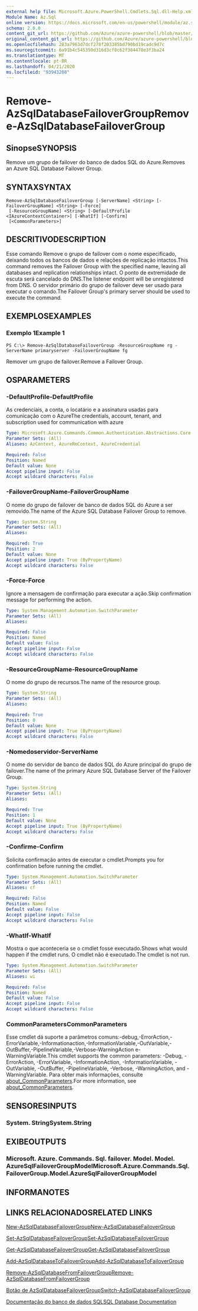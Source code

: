 ```yaml
---
external help file: Microsoft.Azure.PowerShell.Cmdlets.Sql.dll-Help.xml
Module Name: Az.Sql
online version: https://docs.microsoft.com/en-us/powershell/module/az.sql/remove-azsqldatabasefailovergroup
schema: 2.0.0
content_git_url: https://github.com/Azure/azure-powershell/blob/master/src/Sql/Sql/help/Remove-AzSqlDatabaseFailoverGroup.md
original_content_git_url: https://github.com/Azure/azure-powershell/blob/master/src/Sql/Sql/help/Remove-AzSqlDatabaseFailoverGroup.md
ms.openlocfilehash: 283a7963d7dcf278f203385bd790bd19cadc9d7c
ms.sourcegitcommit: 6a91b4c545350d316d3cf8c62f384478e3f3ba24
ms.translationtype: MT
ms.contentlocale: pt-BR
ms.lasthandoff: 04/21/2020
ms.locfileid: "93943208"
---
```

# <span data-ttu-id="a0e4a-101">Remove-AzSqlDatabaseFailoverGroup</span><span class="sxs-lookup"><span data-stu-id="a0e4a-101">Remove-AzSqlDatabaseFailoverGroup</span></span>

## <span data-ttu-id="a0e4a-102">Sinopse</span><span class="sxs-lookup"><span data-stu-id="a0e4a-102">SYNOPSIS</span></span>
<span data-ttu-id="a0e4a-103">Remove um grupo de failover do banco de dados SQL do Azure.</span><span class="sxs-lookup"><span data-stu-id="a0e4a-103">Removes an Azure SQL Database Failover Group.</span></span>

## <span data-ttu-id="a0e4a-104">SYNTAX</span><span class="sxs-lookup"><span data-stu-id="a0e4a-104">SYNTAX</span></span>

```
Remove-AzSqlDatabaseFailoverGroup [-ServerName] <String> [-FailoverGroupName] <String> [-Force]
 [-ResourceGroupName] <String> [-DefaultProfile <IAzureContextContainer>] [-WhatIf] [-Confirm]
 [<CommonParameters>]
```

## <span data-ttu-id="a0e4a-105">DESCRITIVO</span><span class="sxs-lookup"><span data-stu-id="a0e4a-105">DESCRIPTION</span></span>
<span data-ttu-id="a0e4a-106">Esse comando Remove o grupo de failover com o nome especificado, deixando todos os bancos de dados e relações de replicação intactos.</span><span class="sxs-lookup"><span data-stu-id="a0e4a-106">This command removes the Failover Group with the specified name, leaving all databases and replication relationships intact.</span></span> <span data-ttu-id="a0e4a-107">O ponto de extremidade de escuta será cancelado do DNS.</span><span class="sxs-lookup"><span data-stu-id="a0e4a-107">The listener endpoint will be unregistered from DNS.</span></span>
<span data-ttu-id="a0e4a-108">O servidor primário do grupo de failover deve ser usado para executar o comando.</span><span class="sxs-lookup"><span data-stu-id="a0e4a-108">The Failover Group's primary server should be used to execute the command.</span></span>

## <span data-ttu-id="a0e4a-109">EXEMPLOS</span><span class="sxs-lookup"><span data-stu-id="a0e4a-109">EXAMPLES</span></span>

### <span data-ttu-id="a0e4a-110">Exemplo 1</span><span class="sxs-lookup"><span data-stu-id="a0e4a-110">Example 1</span></span>
```
PS C:\> Remove-AzSqlDatabaseFailoverGroup -ResourceGroupName rg -ServerName primaryserver -FailoverGroupName fg
```

<span data-ttu-id="a0e4a-111">Remover um grupo de failover.</span><span class="sxs-lookup"><span data-stu-id="a0e4a-111">Remove a Failover Group.</span></span>

## <span data-ttu-id="a0e4a-112">OS</span><span class="sxs-lookup"><span data-stu-id="a0e4a-112">PARAMETERS</span></span>

### <span data-ttu-id="a0e4a-113">-DefaultProfile</span><span class="sxs-lookup"><span data-stu-id="a0e4a-113">-DefaultProfile</span></span>
<span data-ttu-id="a0e4a-114">As credenciais, a conta, o locatário e a assinatura usadas para comunicação com o Azure</span><span class="sxs-lookup"><span data-stu-id="a0e4a-114">The credentials, account, tenant, and subscription used for communication with azure</span></span>

```yaml
Type: Microsoft.Azure.Commands.Common.Authentication.Abstractions.Core.IAzureContextContainer
Parameter Sets: (All)
Aliases: AzContext, AzureRmContext, AzureCredential

Required: False
Position: Named
Default value: None
Accept pipeline input: False
Accept wildcard characters: False
```

### <span data-ttu-id="a0e4a-115">-FailoverGroupName</span><span class="sxs-lookup"><span data-stu-id="a0e4a-115">-FailoverGroupName</span></span>
<span data-ttu-id="a0e4a-116">O nome do grupo de failover de banco de dados SQL do Azure a ser removido.</span><span class="sxs-lookup"><span data-stu-id="a0e4a-116">The name of the Azure SQL Database Failover Group to remove.</span></span>

```yaml
Type: System.String
Parameter Sets: (All)
Aliases:

Required: True
Position: 2
Default value: None
Accept pipeline input: True (ByPropertyName)
Accept wildcard characters: False
```

### <span data-ttu-id="a0e4a-117">-Force</span><span class="sxs-lookup"><span data-stu-id="a0e4a-117">-Force</span></span>
<span data-ttu-id="a0e4a-118">Ignore a mensagem de confirmação para executar a ação.</span><span class="sxs-lookup"><span data-stu-id="a0e4a-118">Skip confirmation message for performing the action.</span></span>

```yaml
Type: System.Management.Automation.SwitchParameter
Parameter Sets: (All)
Aliases:

Required: False
Position: Named
Default value: False
Accept pipeline input: False
Accept wildcard characters: False
```

### <span data-ttu-id="a0e4a-119">-ResourceGroupName</span><span class="sxs-lookup"><span data-stu-id="a0e4a-119">-ResourceGroupName</span></span>
<span data-ttu-id="a0e4a-120">O nome do grupo de recursos.</span><span class="sxs-lookup"><span data-stu-id="a0e4a-120">The name of the resource group.</span></span>

```yaml
Type: System.String
Parameter Sets: (All)
Aliases:

Required: True
Position: 0
Default value: None
Accept pipeline input: True (ByPropertyName)
Accept wildcard characters: False
```

### <span data-ttu-id="a0e4a-121">-Nomedoservidor</span><span class="sxs-lookup"><span data-stu-id="a0e4a-121">-ServerName</span></span>
<span data-ttu-id="a0e4a-122">O nome do servidor de banco de dados SQL do Azure principal do grupo de failover.</span><span class="sxs-lookup"><span data-stu-id="a0e4a-122">The name of the primary Azure SQL Database Server of the Failover Group.</span></span>

```yaml
Type: System.String
Parameter Sets: (All)
Aliases:

Required: True
Position: 1
Default value: None
Accept pipeline input: True (ByPropertyName)
Accept wildcard characters: False
```

### <span data-ttu-id="a0e4a-123">-Confirme</span><span class="sxs-lookup"><span data-stu-id="a0e4a-123">-Confirm</span></span>
<span data-ttu-id="a0e4a-124">Solicita confirmação antes de executar o cmdlet.</span><span class="sxs-lookup"><span data-stu-id="a0e4a-124">Prompts you for confirmation before running the cmdlet.</span></span>

```yaml
Type: System.Management.Automation.SwitchParameter
Parameter Sets: (All)
Aliases: cf

Required: False
Position: Named
Default value: False
Accept pipeline input: False
Accept wildcard characters: False
```

### <span data-ttu-id="a0e4a-125">-WhatIf</span><span class="sxs-lookup"><span data-stu-id="a0e4a-125">-WhatIf</span></span>
<span data-ttu-id="a0e4a-126">Mostra o que aconteceria se o cmdlet fosse executado.</span><span class="sxs-lookup"><span data-stu-id="a0e4a-126">Shows what would happen if the cmdlet runs.</span></span>
<span data-ttu-id="a0e4a-127">O cmdlet não é executado.</span><span class="sxs-lookup"><span data-stu-id="a0e4a-127">The cmdlet is not run.</span></span>

```yaml
Type: System.Management.Automation.SwitchParameter
Parameter Sets: (All)
Aliases: wi

Required: False
Position: Named
Default value: False
Accept pipeline input: False
Accept wildcard characters: False
```

### <span data-ttu-id="a0e4a-128">CommonParameters</span><span class="sxs-lookup"><span data-stu-id="a0e4a-128">CommonParameters</span></span>
<span data-ttu-id="a0e4a-129">Esse cmdlet dá suporte a parâmetros comuns:-debug,-ErrorAction,-ErrorVariable,-Informationaction,-InformationVariable,-OutVariable,-OutBuffer,-PipelineVariable,-Verbose-WarningAction e-WarningVariable.</span><span class="sxs-lookup"><span data-stu-id="a0e4a-129">This cmdlet supports the common parameters: -Debug, -ErrorAction, -ErrorVariable, -InformationAction, -InformationVariable, -OutVariable, -OutBuffer, -PipelineVariable, -Verbose, -WarningAction, and -WarningVariable.</span></span> <span data-ttu-id="a0e4a-130">Para obter mais informações, consulte [about_CommonParameters](http://go.microsoft.com/fwlink/?LinkID=113216).</span><span class="sxs-lookup"><span data-stu-id="a0e4a-130">For more information, see [about_CommonParameters](http://go.microsoft.com/fwlink/?LinkID=113216).</span></span>

## <span data-ttu-id="a0e4a-131">SENSORES</span><span class="sxs-lookup"><span data-stu-id="a0e4a-131">INPUTS</span></span>

### <span data-ttu-id="a0e4a-132">System. String</span><span class="sxs-lookup"><span data-stu-id="a0e4a-132">System.String</span></span>

## <span data-ttu-id="a0e4a-133">EXIBE</span><span class="sxs-lookup"><span data-stu-id="a0e4a-133">OUTPUTS</span></span>

### <span data-ttu-id="a0e4a-134">Microsoft. Azure. Commands. Sql. failover. Model. Model. AzureSqlFailoverGroupModel</span><span class="sxs-lookup"><span data-stu-id="a0e4a-134">Microsoft.Azure.Commands.Sql.FailoverGroup.Model.AzureSqlFailoverGroupModel</span></span>

## <span data-ttu-id="a0e4a-135">INFORMA</span><span class="sxs-lookup"><span data-stu-id="a0e4a-135">NOTES</span></span>

## <span data-ttu-id="a0e4a-136">LINKS RELACIONADOS</span><span class="sxs-lookup"><span data-stu-id="a0e4a-136">RELATED LINKS</span></span>

[<span data-ttu-id="a0e4a-137">New-AzSqlDatabaseFailoverGroup</span><span class="sxs-lookup"><span data-stu-id="a0e4a-137">New-AzSqlDatabaseFailoverGroup</span></span>](./New-AzSqlDatabaseFailoverGroup.md)

[<span data-ttu-id="a0e4a-138">Set-AzSqlDatabaseFailoverGroup</span><span class="sxs-lookup"><span data-stu-id="a0e4a-138">Set-AzSqlDatabaseFailoverGroup</span></span>](./Set-AzSqlDatabaseFailoverGroup.md)

[<span data-ttu-id="a0e4a-139">Get-AzSqlDatabaseFailoverGroup</span><span class="sxs-lookup"><span data-stu-id="a0e4a-139">Get-AzSqlDatabaseFailoverGroup</span></span>](./Get-AzSqlDatabaseFailoverGroup.md)

[<span data-ttu-id="a0e4a-140">Add-AzSqlDatabaseToFailoverGroup</span><span class="sxs-lookup"><span data-stu-id="a0e4a-140">Add-AzSqlDatabaseToFailoverGroup</span></span>](./Add-AzSqlDatabaseToFailoverGroup.md)

[<span data-ttu-id="a0e4a-141">Remove-AzSqlDatabaseFromFailoverGroup</span><span class="sxs-lookup"><span data-stu-id="a0e4a-141">Remove-AzSqlDatabaseFromFailoverGroup</span></span>](./Remove-AzSqlDatabaseFromFailoverGroup.md)

[<span data-ttu-id="a0e4a-142">Botão de AzSqlDatabaseFailoverGroup</span><span class="sxs-lookup"><span data-stu-id="a0e4a-142">Switch-AzSqlDatabaseFailoverGroup</span></span>](./Switch-AzSqlDatabaseFailoverGroup.md)

[<span data-ttu-id="a0e4a-143">Documentação do banco de dados SQL</span><span class="sxs-lookup"><span data-stu-id="a0e4a-143">SQL Database Documentation</span></span>](https://docs.microsoft.com/azure/sql-database/)
